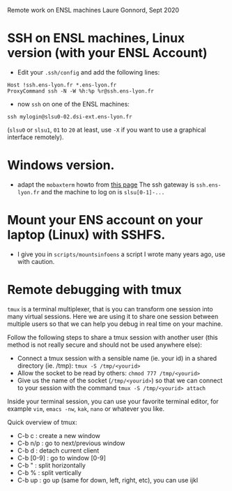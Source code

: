 Remote work on ENSL machines
Laure Gonnord, Sept 2020


# SSH on ENSL machines, Linux version (with your ENSL Account)


* Edit your `.ssh/config` and add the following lines:
```
Host !ssh.ens-lyon.fr *.ens-lyon.fr
ProxyCommand ssh -N -W %h:%p %r@ssh.ens-lyon.fr
```

* now `ssh` on one of the ENSL machines: 

```
ssh mylogin@slsu0-02.dsi-ext.ens-lyon.fr
```
(`slsu0` or `slsu1`, `01` to `20` at least, use `-X` if you want to use a graphical interface remotely).


# Windows version.

* adapt the `mobaxterm` howto from [this page](https://nlouvet.gitlabpages.inria.fr/lifasr5/connec.html) The ssh gateway is `ssh.ens-lyon.fr` and the machine to log on is `slsu[0-1]-...` 

# Mount your ENS account on your laptop (Linux) with SSHFS. 

* I give you in `scripts/mountsinfoens` a script I wrote many years ago, use with caution.

# Remote debugging with tmux

`tmux` is a terminal multiplexer, that is you can transform one session into
many virtual sessions. Here we are using it to share one session between
multiple users so that we can help you debug in real time on your machine.

Follow the following steps to share a tmux session with another user (this
method is not really secure and should not be used anywhere else):

  - Connect a tmux session with a sensible name (ie. your id) in a shared directory (ie. /tmp):
    `tmux -S /tmp/<yourid>`
  - Allow the socket to be read by others:
    `chmod 777 /tmp/<yourid>`
  - Give us the name of the socket (`/tmp/<yourid>`) so that we can connect to
    your session with the command `tmux -S /tmp/<yourid> attach`

Inside your terminal session, you can use your favorite terminal editor, for
example `vim`, `emacs -nw`, `kak`, `nano` or whatever you like.

Quick overview of tmux:
  -  C-b c     : create a new window
  -  C-b n/p   : go to next/previous window
  -  C-b d     : detach current client
  -  C-b [0-9] : go to window [0-9]
  -  C-b "     : split horizontally
  -  C-b %     : split vertically
  -  C-b up    : go up (same for down, left, right, etc), you can use ijkl

